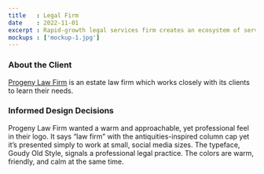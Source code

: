 ```yaml
---
title   : Legal Firm
date    : 2022-11-01
excerpt : Rapid-growth legal services firm creates an ecosystem of services.
mockups : ['mockup-1.jpg'] 
---
```


### About the Client

[Progeny Law Firm](https://progenylawfirm.com) is an estate law firm which works closely with its clients to learn their needs.

### Informed Design Decisions

Progeny Law Firm wanted a warm and approachable, yet professional feel in their logo. It says “law firm” with the antiquities-inspired column cap yet it’s presented simply to work at small, social media sizes. The typeface, Goudy Old Style, signals a professional legal practice. The colors are warm, friendly, and calm at the same time.

